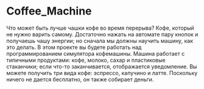 # Coffee_Machine
Что может быть лучше чашки кофе во время перерыва? Кофе, который не нужно варить самому. Достаточно нажать на автомате пару кнопок и получаешь чашу энергии; но сначала мы должны научить машину, как это делать. В этом проекте вы будете работать над программированием симулятора кофемашины. Машина работает с типичными продуктами: кофе, молоко, сахар и пластиковые стаканчики; если что-то заканчивается, отображается уведомление. Вы можете получить три вида кофе: эспрессо, капучино и латте. Поскольку ничего не дается бесплатно, он также собирает деньги.
